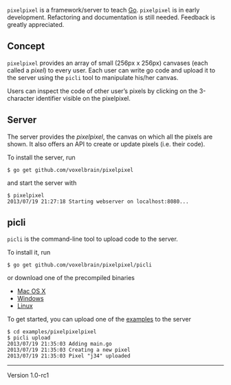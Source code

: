 `pixelpixel` is a framework/server to teach [Go]. `pixelpixel` is in
early development. Refactoring and documentation is still needed.
Feedback is greatly appreciated.

## Concept
`pixelpixel` provides an array of small (256px x 256px) canvases
(each called a *pixel*) to every user. Each user can write go code
and upload it to the server using the `picli` tool to manipulate his/her
canvas.

Users can inspect the code of other user’s pixels by clicking on the
3-character identifier visible on the pixelpixel.

## Server
The server provides the *pixelpixel*, the canvas on which all the
pixels are shown. It also offers an API to create or update
pixels (i.e. their code).

To install the server, run

	$ go get github.com/voxelbrain/pixelpixel

and start the server with

	$ pixelpixel
	2013/07/19 21:27:18 Starting webserver on localhost:8080...

## picli
`picli` is the command-line tool to upload code to the server.

To install it, run

	$ go get github.com/voxelbrain/pixelpixel/picli

or download one of the precompiled binaries

* [Mac OS X](http://filedump.surmair.de/binaries/picli/darwin_amd64/picli)
* [Windows](http://filedump.surmair.de/binaries/picli/windows_386/picli)
* [Linux](http://filedump.surmair.de/binaries/picli/linux_386/picli)

To get started, you can upload one of the [examples] to the server

	$ cd examples/pixelpixelpixel
	$ picli upload
	2013/07/19 21:35:03 Adding main.go
	2013/07/19 21:35:03 Creating a new pixel
	2013/07/19 21:35:03 Pixel "j34" uploaded

[Go]: http://golang.org
[examples]: https://github.com/voxelbrain/pixelpixel/tree/develop/examples

---
Version 1.0-rc1
